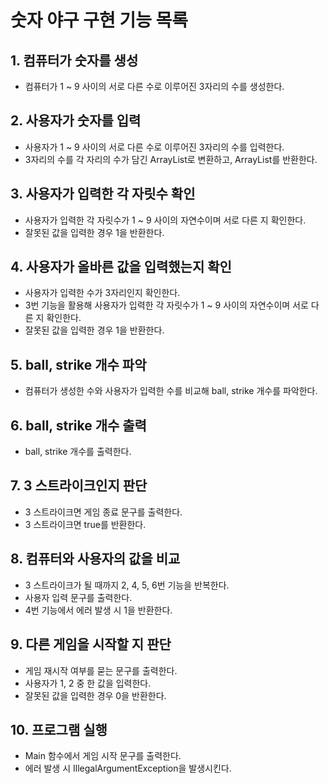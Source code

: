 # 숫자 야구 구현 기능 목록

## 1. 컴퓨터가 숫자를 생성
- 컴퓨터가 1 ~ 9 사이의 서로 다른 수로 이루어진 3자리의 수를 생성한다.

## 2. 사용자가 숫자를 입력
- 사용자가 1 ~ 9 사이의 서로 다른 수로 이루어진 3자리의 수를 입력한다.
- 3자리의 수를 각 자리의 수가 담긴 ArrayList로 변환하고, ArrayList를 반환한다.

## 3. 사용자가 입력한 각 자릿수 확인
- 사용자가 입력한 각 자릿수가 1 ~ 9 사이의 자연수이며 서로 다른 지 확인한다.
- 잘못된 값을 입력한 경우 1을 반환한다.

## 4. 사용자가 올바른 값을 입력했는지 확인
- 사용자가 입력한 수가 3자리인지 확인한다.
- 3번 기능을 활용해 사용자가 입력한 각 자릿수가 1 ~ 9 사이의 자연수이며 서로 다른 지 확인한다.
- 잘못된 값을 입력한 경우 1을 반환한다.

## 5. ball, strike 개수 파악
- 컴퓨터가 생성한 수와 사용자가 입력한 수를 비교해 ball, strike 개수를 파악한다.

## 6. ball, strike 개수 출력
- ball, strike 개수를 출력한다.

## 7. 3 스트라이크인지 판단
- 3 스트라이크면 게임 종료 문구를 출력한다.
- 3 스트라이크면 true를 반환한다.

## 8. 컴퓨터와 사용자의 값을 비교
- 3 스트라이크가 될 때까지 2, 4, 5, 6번 기능을 반복한다.
- 사용자 입력 문구를 출력한다.
- 4번 기능에서 에러 발생 시 1을 반환한다.

## 9. 다른 게임을 시작할 지 판단
- 게임 재시작 여부를 묻는 문구를 출력한다.
- 사용자가 1, 2 중 한 값을 입력한다.
- 잘못된 값을 입력한 경우 0을 반환한다.

## 10. 프로그램 실행
- Main 함수에서 게임 시작 문구를 출력한다.
- 에러 발생 시 IllegalArgumentException을 발생시킨다.